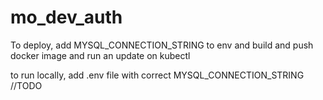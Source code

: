 # mo_dev_auth

To deploy, add MYSQL_CONNECTION_STRING to env and build and push docker image and run an update on kubectl

to run locally, add .env file with correct MYSQL_CONNECTION_STRING //TODO
